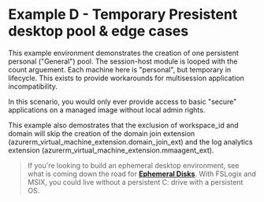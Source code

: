 # Example D - Temporary Presistent desktop pool & edge cases

This example environment demonstrates the creation of one persistent personal ("General") pool. The session-host module is looped with the count arguement. Each machine here is "personal", but temporary in lifecycle. This exists to provide workarounds for multisession application incompatibility. 

In this scenario, you would only ever provide access to basic "secure" applications on a managed image without local admin rights. 

This example also demostrates that the exclusion of workspace_id and domain will skip the creation of the domain join extension (azurerm_virtual_machine_extension.domain_join_ext) and the log analytics extension (azurerm_virtual_machine_extension.mmaagent_ext). 

> If you're looking to build an ephemeral desktop environment, see what is coming down the road for [**Ephemeral Disks**](https://learn.microsoft.com/en-us/azure/virtual-machines/ephemeral-os-disks). With FSLogix and MSIX, you could live without a persistent C: drive with a persistent OS.
